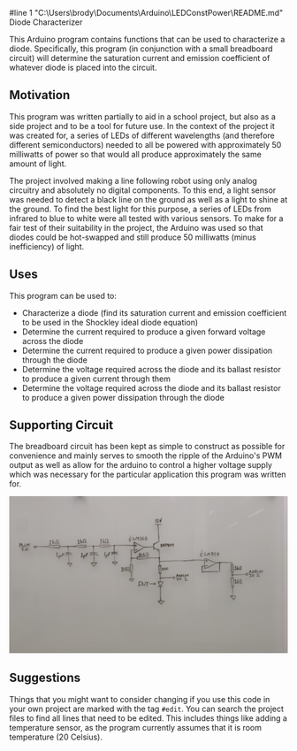 #line 1 "C:\\Users\\brody\\Documents\\Arduino\\LEDConstPower\\README.md"
Diode Characterizer

This Arduino program contains functions that can be used to characterize a diode. Specifically, this program (in conjunction with a small breadboard circuit) will determine the saturation current and emission coefficient of whatever diode is placed into the circuit.

## Motivation

This program was written partially to aid in a school project, but also as a side project and to be a tool for future use. In the context of the project it was created for, a series of LEDs of different wavelengths (and therefore different semiconductors) needed to all be powered with approximately 50 milliwatts of power so that would all produce approximately the same amount of light.

The project involved making a line following robot using only analog circuitry and absolutely no digital components. To this end, a light sensor was needed to detect a black line on the ground as well as a light to shine at the ground. To find the best light for this purpose, a series of LEDs from infrared to blue to white were all tested with various sensors. To make for a fair test of their suitability in the project, the Arduino was used so that diodes could be hot-swapped and still produce 50 milliwatts (minus inefficiency) of light.

## Uses

This program can be used to:
* Characterize a diode (find its saturation current and emission coefficient to be used in the Shockley ideal diode equation)
* Determine the current required to produce a given forward voltage across the diode
* Determine the current required to produce a given power dissipation through the diode
* Determine the voltage required across the diode and its ballast resistor to produce a given current through them
* Determine the voltage required across the diode and its ballast resistor to produce a given power dissipation through the diode

## Supporting Circuit

The breadboard circuit has been kept as simple to construct as possible for convenience and mainly serves to smooth the ripple of the Arduino's PWM output as well as allow for the arduino to control a higher voltage supply which was necessary for the particular application this program was written for.

![A drawing of circuit diagram required](./circuitDiagramDrawing.jpg)

## Suggestions

Things that you might want to consider changing if you use this code in your own project are marked with the tag `#edit`. You can search the project files to find all lines that need to be edited. This includes things like adding a temperature sensor, as the program currently assumes that it is room temperature (20 Celsius).
